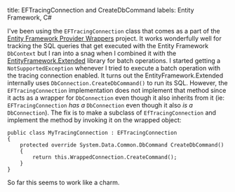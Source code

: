 title: EFTracingConnection and CreateDbCommand
labels: Entity Framework, C#

I've been using the `EFTracingConnection` class that comes as a part of the [Entity Framework Provider Wrappers](http://efwrappers.codeplex.com/) project. It works wonderfully well for tracking the SQL queries that get executed with the Entity Framework `DbContext` but I ran into a snag when I combined it with the [EntityFramework.Extended](https://github.com/loresoft/EntityFramework.Extended) library for batch operations. I started getting a `NotSupportedException` whenever I tried to execute a batch operation with the tracing connection enabled. It turns out the EntityFramework.Extended internally uses `DbConnection.CreateDbCommand()` to run its SQL. However, the `EFTracingConnection` implementation does not implement that method since it acts as a wrapper for `DbConnection` even though it also inherits from it (ie: `EFTracingConnection` _has a_ `DbConnection` even though it also _is a_ `DbConnection`). The fix is to make a subclass of `EfTracingConnection` and implement the method by invoking it on the wrapped object:

    public class MyTracingConnection : EFTracingConnection
    {
        protected override System.Data.Common.DbCommand CreateDbCommand()
        {
            return this.WrappedConnection.CreateCommand();
        }
    }

So far this seems to work like a charm.